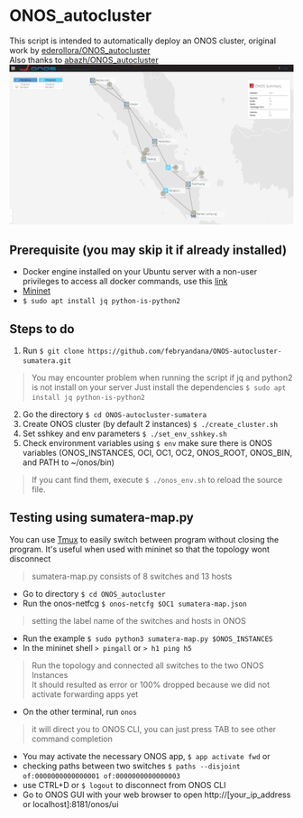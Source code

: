 # ONOS_autocluster
This script is intended to automatically deploy an ONOS cluster, original work by [ederollora/ONOS_autocluster](https://github.com/ederollora/ONOS_autocluster)  
Also thanks to [abazh/ONOS_autocluster](https://github.com/abazh/ONOS_autocluster/)  
<img src="sumatera_topology.png" width="640">


## Prerequisite (you may skip it if already installed)
- Docker engine installed on your Ubuntu server with a non-user privileges to access all docker commands, use this [link](https://docs.docker.com/engine/install/ubuntu/#install-using-the-convenience-script)
- [Mininet](http://mininet.org/download/#option-3-installation./-from-packages)
- `$ sudo apt install jq python-is-python2`

## Steps to do
1. Run `$ git clone https://github.com/febryandana/ONOS-autocluster-sumatera.git`
> You may encounter problem when running the script if jq and python2 is not install on your server
> Just install the dependencies `$ sudo apt install jq python-is-python2`
2. Go the directory `$ cd ONOS-autocluster-sumatera`
3. Create ONOS cluster (by default 2 instances) `$ ./create_cluster.sh`
4. Set sshkey and env parameters `$ ./set_env_sshkey.sh`
5. Check environment variables using `$ env` make sure there is ONOS variables (ONOS_INSTANCES, OCI, OC1, OC2, ONOS_ROOT, ONOS_BIN, and PATH to ~/onos/bin)
> If you cant find them, execute `$ ./onos_env.sh` to reload the source file.  

## Testing using sumatera-map.py
You can use [Tmux](https://github.com/tmux/tmux/wiki) to easily switch between program without closing the program. It's useful when used with mininet so that the topology wont disconnect  
> sumatera-map.py consists of 8 switches and 13 hosts
- Go to directory `$ cd ONOS_autocluster`
- Run the onos-netfcg `$ onos-netcfg $OC1 sumatera-map.json`
> setting the label name of the switches and hosts in ONOS
- Run the example `$ sudo python3 sumatera-map.py $ONOS_INSTANCES`
- In the mininet shell `> pingall` or `> h1 ping h5`
> Run the topology and connected all switches to the two ONOS Instances  
> It should resulted as error or 100% dropped because we did not activate forwarding apps yet
- On the other terminal, run `onos`
> it will direct you to ONOS CLI, you can just press TAB to see other command completion
- You may activate the necessary ONOS app, `$ app activate fwd` or 
- checking paths between two switches `$ paths --disjoint of:0000000000000001 of:0000000000000003`
- use CTRL+D or `$ logout` to disconnect from ONOS CLI
- Go to ONOS GUI with your web browser to open http://[your_ip_address or localhost]:8181/onos/ui
